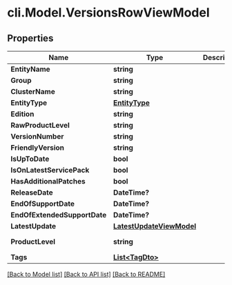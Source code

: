 # cli.Model.VersionsRowViewModel

## Properties

Name | Type | Description | Notes
------------ | ------------- | ------------- | -------------
**EntityName** | **string** |  | [optional] 
**Group** | **string** |  | [optional] 
**ClusterName** | **string** |  | [optional] 
**EntityType** | [**EntityType**](EntityType.md) |  | [optional] 
**Edition** | **string** |  | [optional] 
**RawProductLevel** | **string** |  | [optional] 
**VersionNumber** | **string** |  | [optional] 
**FriendlyVersion** | **string** |  | [optional] 
**IsUpToDate** | **bool** |  | [optional] 
**IsOnLatestServicePack** | **bool** |  | [optional] 
**HasAdditionalPatches** | **bool** |  | [optional] 
**ReleaseDate** | **DateTime?** |  | [optional] 
**EndOfSupportDate** | **DateTime?** |  | [optional] 
**EndOfExtendedSupportDate** | **DateTime?** |  | [optional] 
**LatestUpdate** | [**LatestUpdateViewModel**](LatestUpdateViewModel.md) |  | [optional] 
**ProductLevel** | **string** |  | [optional] [readonly] 
**Tags** | [**List&lt;TagDto&gt;**](TagDto.md) |  | [optional] 

[[Back to Model list]](../README.md#documentation-for-models) [[Back to API list]](../README.md#documentation-for-api-endpoints) [[Back to README]](../README.md)

